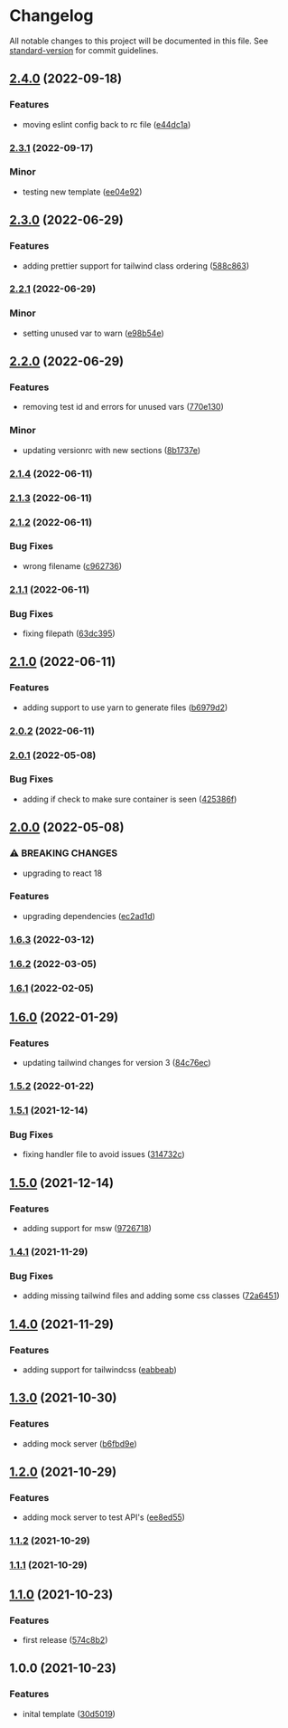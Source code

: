 # Changelog

All notable changes to this project will be documented in this file. See [standard-version](https://github.com/conventional-changelog/standard-version) for commit guidelines.

## [2.4.0](https://github.com/jrock2004/cra-template-a11y/compare/v2.3.1...v2.4.0) (2022-09-18)


### Features

* moving eslint config back to rc file ([e44dc1a](https://github.com/jrock2004/cra-template-a11y/commit/e44dc1a4aee03817342f105294d5a6eb46e76296))

### [2.3.1](https://github.com/jrock2004/cra-template-a11y/compare/v2.3.0...v2.3.1) (2022-09-17)


### Minor

* testing new template ([ee04e92](https://github.com/jrock2004/cra-template-a11y/commit/ee04e926b70ca022771bf5452968df1fead8bb64))

## [2.3.0](https://github.com/jrock2004/cra-template-a11y/compare/v2.2.1...v2.3.0) (2022-06-29)


### Features

* adding prettier support for tailwind class ordering ([588c863](https://github.com/jrock2004/cra-template-a11y/commit/588c8632b1486d634f5a0e3f822b592e723050eb))

### [2.2.1](https://github.com/jrock2004/cra-template-a11y/compare/v2.2.0...v2.2.1) (2022-06-29)


### Minor

* setting unused var to warn ([e98b54e](https://github.com/jrock2004/cra-template-a11y/commit/e98b54efd21c1271e040fcce25afb901bab58e18))

## [2.2.0](https://github.com/jrock2004/cra-template-a11y/compare/v2.1.4...v2.2.0) (2022-06-29)


### Features

* removing test id and errors for unused vars ([770e130](https://github.com/jrock2004/cra-template-a11y/commit/770e1303874196ee4d6ab1622dc07075ab6989fb))


### Minor

* updating versionrc with new sections ([8b1737e](https://github.com/jrock2004/cra-template-a11y/commit/8b1737e095a475389cb2821fda1d3ae932784d2e))

### [2.1.4](https://github.com/jrock2004/cra-template-a11y/compare/v2.1.3...v2.1.4) (2022-06-11)

### [2.1.3](https://github.com/jrock2004/cra-template-a11y/compare/v2.1.2...v2.1.3) (2022-06-11)

### [2.1.2](https://github.com/jrock2004/cra-template-a11y/compare/v2.1.1...v2.1.2) (2022-06-11)


### Bug Fixes

* wrong filename ([c962736](https://github.com/jrock2004/cra-template-a11y/commit/c9627360478f3c147f65605309812e89220a494c))

### [2.1.1](https://github.com/jrock2004/cra-template-a11y/compare/v2.1.0...v2.1.1) (2022-06-11)


### Bug Fixes

* fixing filepath ([63dc395](https://github.com/jrock2004/cra-template-a11y/commit/63dc395fde1f22f3f11fea345966c37e54a9841a))

## [2.1.0](https://github.com/jrock2004/cra-template-a11y/compare/v2.0.2...v2.1.0) (2022-06-11)


### Features

* adding support to use yarn to generate files ([b6979d2](https://github.com/jrock2004/cra-template-a11y/commit/b6979d2f50d19a5cbbe3fd3155b38323e65fa298))

### [2.0.2](https://github.com/jrock2004/cra-template-a11y/compare/v2.0.1...v2.0.2) (2022-06-11)

### [2.0.1](https://github.com/jrock2004/cra-template-a11y/compare/v2.0.0...v2.0.1) (2022-05-08)


### Bug Fixes

* adding if check to make sure container is seen ([425386f](https://github.com/jrock2004/cra-template-a11y/commit/425386f3fcbe6123e99e7cf282311d27d4af3ba3))

## [2.0.0](https://github.com/jrock2004/cra-template-a11y/compare/v1.6.3...v2.0.0) (2022-05-08)


### ⚠ BREAKING CHANGES

* upgrading to react 18

### Features

* upgrading dependencies ([ec2ad1d](https://github.com/jrock2004/cra-template-a11y/commit/ec2ad1db8678426de9474a4063942d26cdb08b27))

### [1.6.3](https://github.com/jrock2004/cra-template-a11y/compare/v1.6.2...v1.6.3) (2022-03-12)

### [1.6.2](https://github.com/jrock2004/cra-template-a11y/compare/v1.6.1...v1.6.2) (2022-03-05)

### [1.6.1](https://github.com/jrock2004/cra-template-a11y/compare/v1.6.0...v1.6.1) (2022-02-05)

## [1.6.0](https://github.com/jrock2004/cra-template-a11y/compare/v1.5.2...v1.6.0) (2022-01-29)


### Features

* updating tailwind changes for version 3 ([84c76ec](https://github.com/jrock2004/cra-template-a11y/commit/84c76ec7ead4c2f60e98eee71f0a3d108b05aeef))

### [1.5.2](https://github.com/jrock2004/cra-template-a11y/compare/v1.5.1...v1.5.2) (2022-01-22)

### [1.5.1](https://github.com/jrock2004/cra-template-a11y/compare/v1.5.0...v1.5.1) (2021-12-14)


### Bug Fixes

* fixing handler file to avoid issues ([314732c](https://github.com/jrock2004/cra-template-a11y/commit/314732ceace9961b6303a400e46a39f0cf836fd0))

## [1.5.0](https://github.com/jrock2004/cra-template-a11y/compare/v1.4.1...v1.5.0) (2021-12-14)


### Features

* adding support for msw ([9726718](https://github.com/jrock2004/cra-template-a11y/commit/972671857edc96172fe9793076cb21c80b31a791))

### [1.4.1](https://github.com/jrock2004/cra-template-a11y/compare/v1.4.0...v1.4.1) (2021-11-29)


### Bug Fixes

* adding missing tailwind files and adding some css classes ([72a6451](https://github.com/jrock2004/cra-template-a11y/commit/72a645167913fe0eed0344aa7a45062a30b7bdcb))

## [1.4.0](https://github.com/jrock2004/cra-template-a11y/compare/v1.3.0...v1.4.0) (2021-11-29)


### Features

* adding support for tailwindcss ([eabbeab](https://github.com/jrock2004/cra-template-a11y/commit/eabbeabb59aef077227a965f8faa3472658c2fc1))

## [1.3.0](https://github.com/jrock2004/cra-template-a11y/compare/v1.2.0...v1.3.0) (2021-10-30)


### Features

* adding mock server ([b6fbd9e](https://github.com/jrock2004/cra-template-a11y/commit/b6fbd9ee2d3b0c3ed9c6d1c52b964d3cae7b927d))

## [1.2.0](https://github.com/jrock2004/cra-template-a11y/compare/v1.1.2...v1.2.0) (2021-10-29)


### Features

* adding mock server to test API's ([ee8ed55](https://github.com/jrock2004/cra-template-a11y/commit/ee8ed5535ef0c03b3dfeb5ab4f914024e11b4f00))

### [1.1.2](https://github.com/jrock2004/cra-template-a11y/compare/v1.1.1...v1.1.2) (2021-10-29)

### [1.1.1](https://github.com/jrock2004/cra-template-a11y/compare/v1.1.0...v1.1.1) (2021-10-29)

## [1.1.0](https://github.com/jrock2004/cra-template-a11y/compare/v1.0.0...v1.1.0) (2021-10-23)


### Features

* first release ([574c8b2](https://github.com/jrock2004/cra-template-a11y/commit/574c8b2e0d476db45d68a52600e8d9f20371f078))

## 1.0.0 (2021-10-23)


### Features

* inital template ([30d5019](https://github.com/jrock2004/cra-template-a11y/commit/30d501978e1251cade5adb4bc1be2c510200cb3f))

